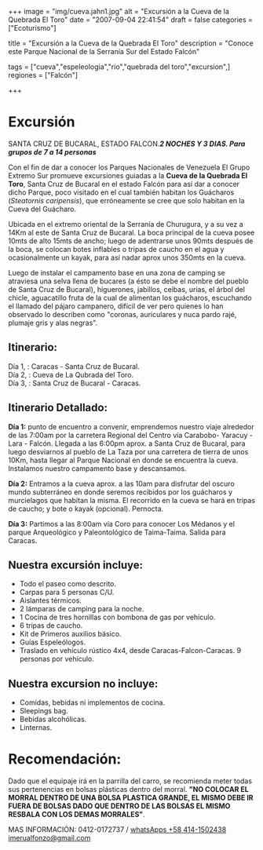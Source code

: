 +++
image = "img/cueva.jahn1.jpg" 
alt = "Excursión a la Cueva de la Quebrada El Toro" 
date = "2007-09-04 22:41:54"
draft = false 
categories = ["Ecoturismo"]

title = "Excursión a la Cueva de la Quebrada El Toro" 
description = "Conoce este Parque Nacional de la Serranía Sur del Estado Falcón" 

tags = ["cueva","espeleologia","rio","quebrada del toro","excursion",]
regiones = ["Falcón"]

+++
# Excursión

SANTA CRUZ DE BUCARAL, ESTADO FALCON.***2 NOCHES Y 3 DIAS. Para grupos de 7 a 14 personas***

Con el fin de dar a conocer los Parques Nacionales de Venezuela El Grupo Extremo Sur promueve excursiones guiadas a la **Cueva de la Quebrada El Toro**, Santa Cruz de Bucaral en el estado Falcón para así dar a conocer dicho Parque, poco visitado en el cual también habitan los Guácharos (*Steatornis caripensis*), que erróneamente se cree que solo habitan en la Cueva del Guácharo.

Ubicada en el extremo oriental de la Serranía de Churugura, y a su vez a 14Km al este de Santa Cruz de Bucaral. La boca principal de la cueva posee 10mts de alto 15mts de ancho; luego de adentrarse unos 90mts después de la boca, se colocan botes inflables o tripas de caucho en el agua y ocasionalmente un kayak, para así nadar aprox unos 350mts en la cueva.

Luego de instalar el campamento base en una zona de camping se atraviesa una selva llena de bucares (a ésto se debe el nombre del pueblo de Santa Cruz de Bucaral), higuerones, jabillos, ceibas, urias, el árbol del chicle, aguacatillo fruta de la cual de alimentan los guácharos, escuchando el llamado del pájaro campanero, difícil de ver pero quienes lo han observado lo describen como "coronas, auriculares y nuca pardo rajé, plumaje gris y alas negras". 


## Itinerario: 

Día 1, : Caracas - Santa Cruz de Bucaral.  
Día 2, : Cueva de La Qubrada del Toro.  
Día 3, : Santa Cruz de Bucaral - Caracas.

## Itinerario Detallado:

**Día 1:** punto de encuentro a convenir, emprendemos nuestro viaje alrededor de las 7:00am por la carretera Regional del Centro vía Carabobo- Yaracuy - Lara - Falcón. Llegada a las 6:00pm aprox. a Santa Cruz de Bucaral, para luego desviarnos al pueblo de La Taza por una carretera de tierra de unos 10Km, hasta llegar al Parque Nacional en donde se encuentra la cueva. Instalamos nuestro campamento base y descansamos. 

**Día 2:** Entramos a la cueva aprox. a las 10am para disfrutar del oscuro mundo subterráneo en donde seremos recibidos por los guácharos y murcielagos que habitan la misma. El recorrido en la cueva se hará en tripas de caucho; y bote o kayak (opcional). Pernocta.

**Día 3:** Partimos a las 8:00am vía Coro para conocer Los Médanos y el parque Arqueológico y Paleontológico de Taima-Taima. Salida para Caracas.

## Nuestra excursión incluye:

- Todo el paseo como descrito.
- Carpas para 5 personas C/U.
- Aislantes térmicos.
- 2 lámparas de camping para la noche.
- 1 Cocina de tres hornillas con bombona de gas por vehículo.
- 6 tripas de caucho.
- Kit de Primeros auxilios básico.
- Guías Espeleólogos.
- Traslado en vehículo rústico 4x4, desde Caracas-Falcon-Caracas. 9 personas por vehículo.


## Nuestra excursion no incluye:

- Comidas, bebidas ni implementos de cocina.
- Sleepings bag.
- Bebidas alcohólicas.
- Linternas.

# Recomendación:
Dado que el equipaje irá en la parrilla del carro, se recomienda meter todas sus pertenencias en bolsas plásticas dentro del morral. **"NO COLOCAR EL MORRAL DENTRO DE UNA BOLSA PLASTICA GRANDE, EL MISMO DEBE IR FUERA DE BOLSAS DADO QUE DENTRO DE LAS BOLSAS EL MISMO RESBALA CON LOS DEMAS MORRALES"**.

MAS INFORMACIÓN: 0412-0172737 / [whatsApps +58 414-1502438](https://wa.me/584141502438)
imerualfonzo@gmail.com

